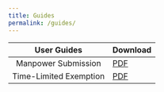 ```yaml
---
title: Guides
permalink: /guides/
---
```


|               User Guides              | Download |
|:---------------------------------:|----------|
|   Manpower Submission   |    <a href="https://go.gov.sg/essentialmanpowerguide25sep" target="_blank">PDF<a>   |
| Time-Limited Exemption  |    <a href="https://go.gov.sg/timelimitedexemptionguide" target="_blank">PDF</a>   |
